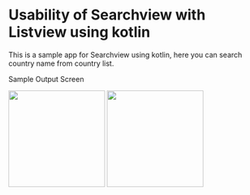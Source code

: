 # Usability of Searchview with Listview using kotlin

This is a sample app for Searchview using kotlin, here you can search country name from country list.

Sample Output Screen
<p float="left">
  <img src="https://github.com/subhamoy-git/SearchView-Kotlin/blob/master/screen1.png" width="190" />
  <img src="https://github.com/subhamoy-git/SearchView-Kotlin/blob/master/screen2.png" width="190" />
</p>
